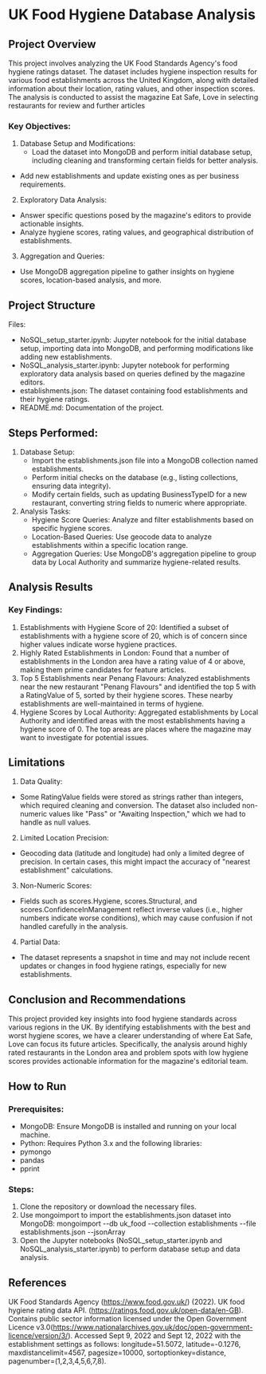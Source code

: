 # UK Food Hygiene Database Analysis

## Project Overview
This project involves analyzing the UK Food Standards Agency's food hygiene ratings dataset. The
dataset includes hygiene inspection results for various food establishments across the United
Kingdom, along with detailed information about their location, rating values, and other inspection
scores. The analysis is conducted to assist the magazine Eat Safe, Love in selecting restaurants for
review and further articles

### Key Objectives:
1. Database Setup and Modifications:
   - Load the dataset into MongoDB and perform initial database setup, including cleaning and
transforming certain fields for better analysis.
  - Add new establishments and update existing ones as per business requirements.
2. Exploratory Data Analysis:
  - Answer specific questions posed by the magazine's editors to provide actionable insights.
  - Analyze hygiene scores, rating values, and geographical distribution of establishments.
3. Aggregation and Queries:
  - Use MongoDB aggregation pipeline to gather insights on hygiene scores, location-based
analysis, and more.

## Project Structure
Files:
  - NoSQL_setup_starter.ipynb: Jupyter notebook for the initial database setup, importing data into
MongoDB, and performing modifications like adding new establishments.
  - NoSQL_analysis_starter.ipynb: Jupyter notebook for performing exploratory data analysis based
on queries defined by the magazine editors.
  - establishments.json: The dataset containing food establishments and their hygiene ratings.
  - README.md: Documentation of the project.

## Steps Performed:
1. Database Setup:
    - Import the establishments.json file into a MongoDB collection named establishments.
    - Perform initial checks on the database (e.g., listing collections, ensuring data integrity).
    - Modify certain fields, such as updating BusinessTypeID for a new restaurant, converting string
fields to numeric where appropriate.
2. Analysis Tasks:
    - Hygiene Score Queries: Analyze and filter establishments based on specific hygiene scores.
    - Location-Based Queries: Use geocode data to analyze establishments within a specific location
range.
    - Aggregation Queries: Use MongoDB's aggregation pipeline to group data by Local Authority and
summarize hygiene-related results.

## Analysis Results
### Key Findings:
1. Establishments with Hygiene Score of 20: Identified a subset of establishments with a hygiene
score of 20, which is of concern since higher values indicate worse hygiene practices.
2. Highly Rated Establishments in London: Found that a number of establishments in the London
area have a rating value of 4 or above, making them prime candidates for feature articles.
3. Top 5 Establishments near Penang Flavours: Analyzed establishments near the new restaurant
"Penang Flavours" and identified the top 5 with a RatingValue of 5, sorted by their hygiene scores.
These nearby establishments are well-maintained in terms of hygiene.
4. Hygiene Scores by Local Authority: Aggregated establishments by Local Authority and identified
areas with the most establishments having a hygiene score of 0. The top areas are places where
the magazine may want to investigate for potential issues.

## Limitations
1. Data Quality:
 - Some RatingValue fields were stored as strings rather than integers, which required cleaning and
conversion. The dataset also included non-numeric values like "Pass" or "Awaiting Inspection,"
which we had to handle as null values.
2. Limited Location Precision:
 - Geocoding data (latitude and longitude) had only a limited degree of precision. In certain cases,
this might impact the accuracy of "nearest establishment" calculations.
3. Non-Numeric Scores:
 - Fields such as scores.Hygiene, scores.Structural, and scores.ConfidenceInManagement reflect
inverse values (i.e., higher numbers indicate worse conditions), which may cause confusion if not
handled carefully in the analysis.
4. Partial Data:
 - The dataset represents a snapshot in time and may not include recent updates or changes in
food hygiene ratings, especially for new establishments.

## Conclusion and Recommendations
This project provided key insights into food hygiene standards across various regions in the UK. By
identifying establishments with the best and worst hygiene scores, we have a clearer understanding
of where Eat Safe, Love can focus its future articles. Specifically, the analysis around highly rated
restaurants in the London area and problem spots with low hygiene scores provides actionable
information for the magazine's editorial team.

## How to Run
### Prerequisites:
- MongoDB: Ensure MongoDB is installed and running on your local machine.
- Python: Requires Python 3.x and the following libraries:
- pymongo
- pandas
- pprint
### Steps:
1. Clone the repository or download the necessary files.
2. Use mongoimport to import the establishments.json dataset into MongoDB:
 mongoimport --db uk_food --collection establishments --file establishments.json --jsonArray
3. Open the Jupyter notebooks (NoSQL_setup_starter.ipynb and NoSQL_analysis_starter.ipynb) to
perform database setup and data analysis.

## References
UK Food Standards Agency (https://www.food.gov.uk/) (2022). UK food hygiene rating data API. (https://ratings.food.gov.uk/open-data/en-GB). Contains public sector information licensed under the Open Government Licence v3.0(https://www.nationalarchives.gov.uk/doc/open-government-licence/version/3/).
Accessed Sept 9, 2022 and Sept 12, 2022 with the establishment settings as follows: longitude=51.5072, latitude=-0.1276, maxdistancelimit=4567, pagesize=10000, sortoptionkey=distance, pagenumber=(1,2,3,4,5,6,7,8).
